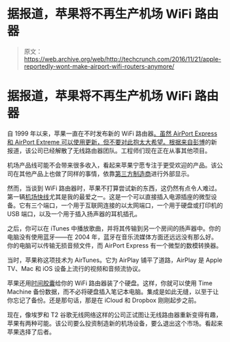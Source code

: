 # 据报道，苹果将不再生产机场 WiFi 路由器 

> 原文：<https://web.archive.org/web/http://techcrunch.com/2016/11/21/apple-reportedly-wont-make-airport-wifi-routers-anymore/>

# 据报道，苹果将不再生产机场 WiFi 路由器

自 1999 年以来，苹果一直在不时发布新的 WiFi 路由器[。虽然 AirPort Express 和 AirPort Extreme 可以使用更新，但不要对此抱太大希望。根据来自](https://web.archive.org/web/20230129234439/https://en.wikipedia.org/wiki/AirPort)[彭博](https://web.archive.org/web/20230129234439/https://www.bloomberg.com/news/articles/2016-11-21/apple-said-to-abandon-development-of-wireless-routers-ivs0ssec)的新报道，该公司已经解散了无线路由器团队。工程师们现在正在从事其他项目。

机场产品线可能不会带来很多收入，看起来苹果宁愿专注于更受欢迎的产品。该公司在其他产品上也做了同样的事情，依靠[第三方制造商](https://web.archive.org/web/20230129234439/https://techcrunch.com/2016/10/28/lg-monitors/)进行外部显示。

然而，当谈到 WiFi 路由器时，苹果不打算尝试新的东西，这仍然有点令人难过。第一辆[机场快线](https://web.archive.org/web/20230129234439/https://en.wikipedia.org/wiki/AirPort_Express)尤其是我的最爱之一。这是一个可以直接插入电源插座的微型设备。它有三个端口，一个用于互联网连接的以太网端口，一个用于硬盘或打印机的 USB 端口，以及一个用于插入扬声器的耳机插孔。

之后，你可以在 iTunes 中播放歌曲，并将其传输到另一个房间的扬声器中。你的电脑没有使用蓝牙——在 2004 年，蓝牙在音乐流媒体方面还远远没有那么好。你的电脑可以传输无损音频文件，而 AirPort Express 有一个微型的数模转换器。

当时，苹果称这项技术为 AirTunes。它为 AirPlay 铺平了道路，AirPlay 是 Apple TV、Mac 和 iOS 设备上流行的视频和音频流协议。

苹果还用[时间胶囊](https://web.archive.org/web/20230129234439/https://en.wikipedia.org/wiki/AirPort_Time_Capsule)给你的 WiFi 路由器装了个硬盘。这样，你就可以使用 Time Machine 备份数据，而不必将硬盘插入笔记本电脑。集成是如此无缝，以至于让你忘记了备份。还是那句话，那是在 iCloud 和 Dropbox 刚刚起步之前。

现在，像埃罗和 T2 谷歌无线网络这样的公司正试图让无线路由器重新变得有趣，苹果有两种可能。该公司要么投资制造新的机场设备，要么退出这个市场。看起来苹果选择了后者。
